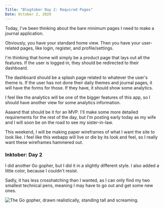 ```yaml
---
Title: "Blogtober Day 2: Required Pages"
Date: October 2, 2020
---
```


Today, I've been thinking about the bare minimum pages I need to make a journal application.  

Obviously, you have your standard home view.  Then you have your user-related pages, like login, register, and profile/settings.

I'm thinking that home will simply be a product page that lays out all the features.  If the user is logged in, they should be redirected to their dashboard.

The dashboard should be a splash page related to whatever the user's theme is.  If the user has not done their daily themes and journal pages, it will have the forms for those.  If they have, it should show some analytics.

I feel like the analytics will be one of the bigger features of this app, so I should have another view for some analytics information.

Aaaand that should be it for an MVP.  I'll make some more detailed requirements for the rest of the day, but I'm posting early today as my wife and I will soon be on the road to see my sister-in-law.  

This weekend, I will be making paper wireframes of what I want the site to look like.  I feel like this webapp will live or die by its look and feel, so I really want these wireframes hammered out.

### Inktober: Day 2

I did another Go gopher, but I did it in a slightly different style.  I also added a little color, because I couldn't resist.

Sadly, it has less crosshatching than I wanted, as I can only find my two smallest technical pens, meaning I may have to go out and get some new ones.

<img class="card-img-top" src="/images/posts/inktober20-02.jpeg" alt="The Go gopher, drawn realistically, standing tall and screaming."><br>